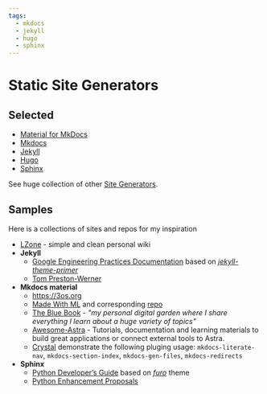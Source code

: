 ```yaml
---
tags:
  - mkdocs
  - jekyll
  - hugo
  - sphinx
---
```


# Static Site Generators

## Selected

- [Material for MkDocs][mkdocs-material]
- [Mkdocs]
- [Jekyll]
- [Hugo]
- [Sphinx]

See huge collection of other [Site Generators](https://jamstack.org/generators/).

## Samples

Here is a collections of sites and repos for my inspiration

- [LZone](https://lzone.de) - simple and clean personal wiki
- **Jekyll**
  - [Google Engineering Practices Documentation](https://google.github.io/eng-practices/) based on *[jekyll-theme-primer]*
  - [Tom Preston-Werner](https://tom.preston-werner.com)
- **Mkdocs material**
  - https://3os.org
  - [Made With ML](https://madewithml.com) and corresponding [repo](https://github.com/GokuMohandas/mlops-course)
  - [The Blue Book](https://lyz-code.github.io/blue-book/) - *"my personal digital garden where I share everything I learn about a huge variety of topics"*
  - [Awesome-Astra](https://awesome-astra.github.io/docs/pages/develop/languages/java/) - Tutorials, documentation and learning materials to build great applications or connect external tools to Astra.
  - [Crystal](https://oprypin.github.io/crystal-book/syntax_and_semantics/literals/) demonstrate the following pluging usage: `mkdocs-literate-nav`, `mkdocs-section-index`, `mkdocs-gen-files`, `mkdocs-redirects`
- **Sphinx**
  - [Python Developer’s Guide](https://devguide.python.org) based on *[furo](https://github.com/pradyunsg/furo)* theme
  - [Python Enhancement Proposals](https://peps.python.org)


[jekyll]: https://jekyllrb.com "Jekyll"
[hugo]: https://gohugo.io "Hugo"
[mkdocs]: https://www.mkdocs.org "MkDocs"
[mkdocs-material]: https://squidfunk.github.io/mkdocs-material/ "Material for MkDocs"
[sphinx]: https://www.sphinx-doc.org "Sphinx"
[jekyll-theme-primer]: https://github.com/pages-themes/primer